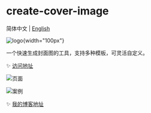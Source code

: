 # create-cover-image
简体中文 | [English](README.en.md)

![logo](https://cdn.jsdelivr.net/gh/chendx97/CPics/img/logo.png){width="100px"}

一个快速生成封面图的工具，支持多种模板，可灵活自定义。

✨ [访问地址](https://chendx97.github.io/create-cover-image/)

![页面](https://cdn.jsdelivr.net/gh/chendx97/CPics/img/cover-pro.png)

![案例](https://cdn.jsdelivr.net/gh/chendx97/CPics/img/cover.png)

✨ [我的博客地址](https://chendx97.github.io/blog/)
